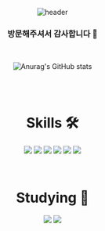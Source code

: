 <div align="center">
 
![header](https://capsule-render.vercel.app/api?type=waving&color=865DFF&height=300&section=header&text=Welcome%20&fontSize=90&fontColor=191825)
### 방문해주셔서 감사합니다 🙌
  
<br/>
  
![Anurag's GitHub stats](https://github-readme-stats.vercel.app/api?username=Teddy9802&show_icons=true&theme=radical)

<br/>
<br/>
  
# Skills 🛠️
<img src="https://img.shields.io/badge/Javascript-F7DF1E?style=flat-square&logo=Javascript&logoColor=black"/> <img src="https://img.shields.io/badge/Typescript-3178C6?style=flat-square&logo=Typescript&logoColor=black"/> <img src="https://img.shields.io/badge/GraphQL-E10098?style=flat-square&logo=GraphQL&logoColor=black"/> <img src="https://img.shields.io/badge/MySQL-4479A1?style=flat-square&logo=MySQL&logoColor=black"/> <img src="https://img.shields.io/badge/Docker-2496ED?style=flat-square&logo=docker&logoColor=black"/> <img src="https://img.shields.io/badge/NestJS-E0234E?style=flat-square&logo=NestJS&logoColor=black"/>

<br/>

# Studying 📝
<img src="https://img.shields.io/badge/Java-F7DF1E?style=flat-square&logo=Java&logoColor=black"/> <img src="https://img.shields.io/badge/Spring Boot-6DB33F?style=flat-square&logo=Spring Boot&logoColor=black"/>
</div>
